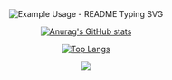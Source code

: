 <div align="center">  <img src="https://readme-typing-svg.demolab.com/?lines=Olá,+seja+bem-vindo!;Hello+welcome!;&font=Fira%20Code&center=true&width=380&height=50&duration=4000&pause=1000" alt="Example Usage - README Typing SVG"></div>

     
<div align="center">

  [![Anurag's GitHub stats](https://github-readme-stats.vercel.app/api?username=luanhenriquegarcia&theme=highcontrast)](https://github.com/luanhenriquegarcia/github-readme-stats)

[![Top Langs](https://github-readme-stats.vercel.app/api/top-langs/?username=luanhenriquegarcia&theme=highcontrast&layout=compact)](https://github.com/luanhenriquegarcia/github-readme-stats)

![](https://api.visitorbadge.io/api/VisitorHit?user=estruyf&repo=github-README.md&countColor=%23000000)
 
</div>
